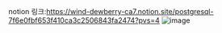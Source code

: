 notion 링크:https://wind-dewberry-ca7.notion.site/postgresql-7f6e0fbf653f410ca3c2506843fa2474?pvs=4
![image](https://github.com/user-attachments/assets/dbac8baf-d583-4406-be07-71cd12ba2fe5)
